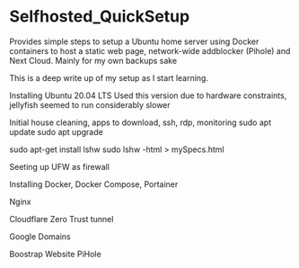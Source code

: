 # Selfhosted_QuickSetup
Provides simple steps to setup a Ubuntu home server using Docker containers to host a static web page, network-wide addblocker (Pihole) and Next Cloud. Mainly for my own backups sake 

This is a deep write up of my setup as I start learning.

Installing Ubuntu 20.04 LTS
Used this version due to hardware constraints, jellyfish seemed to run considerably slower 


Initial house cleaning, apps to download, ssh, rdp, monitoring
sudo apt update
sudo apt upgrade

sudo apt-get install lshw
sudo lshw -html > mySpecs.html

Seeting up UFW as firewall


Installing Docker, Docker Compose, Portainer

Nginx




Cloudflare Zero Trust tunnel

Google Domains

Boostrap Website
PiHole

